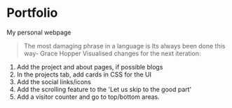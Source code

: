 # Portfolio
 My personal webpage

 > The most damaging phrase in a language is Its always been done this way- Grace Hopper
Visualised changes for the next iteration:
1. Add the project and about pages, if possible blogs
2. In the projects tab, add cards in CSS for the UI
3. Add the social links/icons
4. Add the scrolling feature to the 'Let us skip to the good part'
5. Add a visitor counter and go to top/bottom areas.
